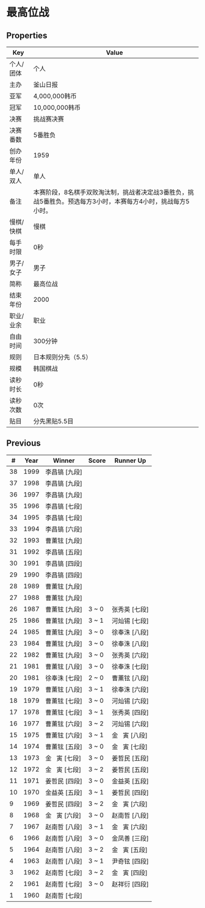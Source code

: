 # 最高位战

## Properties

| Key | Value |
| --- | ----- |
| 个人/团体 | 个人 |
| 主办 | 釜山日报 |
| 亚军 | 4,000,000韩币 |
| 冠军 | 10,000,000韩币 |
| 决赛 | 挑战赛决赛 |
| 决赛番数 | 5番胜负 |
| 创办年份 | 1959 |
| 单人/双人 | 单人 |
| 备注 | 本赛阶段，8名棋手双败淘汰制，挑战者决定战3番胜负，挑战5番胜负。预选每方3小时，本赛每方4小时，挑战每方5小时。 |
| 慢棋/快棋 | 慢棋 |
| 每手时限 | 0秒 |
| 男子/女子 | 男子 |
| 简称 | 最高位战 |
| 结束年份 | 2000 |
| 职业/业余 | 职业 |
| 自由时间 | 300分钟 |
| 规则 | 日本规则分先（5.5） |
| 规模 | 韩国棋战 |
| 读秒时长 | 0秒 |
| 读秒次数 | 0次 |
| 贴目 | 分先黑贴5.5目 |

## Previous

| # | Year | Winner | Score | Runner Up |
| --- | --- | --- | --- | --- |
| 38 | 1999 | 李昌镐 [九段] |  |  |
| 37 | 1998 | 李昌镐 [九段] |  |  |
| 36 | 1997 | 李昌镐 [九段] |  |  |
| 35 | 1996 | 李昌镐 [七段] |  |  |
| 34 | 1995 | 李昌镐 [七段] |  |  |
| 33 | 1994 | 李昌镐 [六段] |  |  |
| 32 | 1993 | 曹薰铉 [九段] |  |  |
| 31 | 1992 | 李昌镐 [五段] |  |  |
| 30 | 1991 | 李昌镐 [四段] |  |  |
| 29 | 1990 | 李昌镐 [四段] |  |  |
| 28 | 1989 | 曹薰铉 [九段] |  |  |
| 27 | 1988 | 曹薰铉 [九段] |  |  |
| 26 | 1987 | 曹薰铉 [九段] | 3 ~ 0 | 张秀英 [七段] |
| 25 | 1986 | 曹薰铉 [九段] | 3 ~ 1 | 河灿锡 [七段] |
| 24 | 1985 | 曹薰铉 [九段] | 3 ~ 0 | 徐奉洙 [八段] |
| 23 | 1984 | 曹薰铉 [九段] | 3 ~ 0 | 徐奉洙 [八段] |
| 22 | 1982 | 曹薰铉 [九段] | 3 ~ 0 | 张秀英 [六段] |
| 21 | 1981 | 曹薰铉 [八段] | 3 ~ 0 | 徐奉洙 [七段] |
| 20 | 1981 | 徐奉洙 [七段] | 2 ~ 0 | 曹薰铉 [八段] |
| 19 | 1979 | 曹薰铉 [八段] | 3 ~ 1 | 徐奉洙 [六段] |
| 18 | 1979 | 曹薰铉 [七段] | 3 ~ 0 | 河灿锡 [六段] |
| 17 | 1978 | 曹薰铉 [七段] | 3 ~ 1 | 张秀英 [四段] |
| 16 | 1977 | 曹薰铉 [六段] | 3 ~ 2 | 河灿锡 [六段] |
| 15 | 1975 | 曹薰铉 [六段] | 3 ~ 1 | 金   寅 [八段] |
| 14 | 1974 | 曹薰铉 [五段] | 3 ~ 0 | 金   寅 [七段] |
| 13 | 1973 | 金   寅 [七段] | 3 ~ 0 | 姜哲民 [五段] |
| 12 | 1972 | 金   寅 [七段] | 3 ~ 2 | 姜哲民 [五段] |
| 11 | 1971 | 姜哲民 [四段] | 3 ~ 0 | 金益英 [五段] |
| 10 | 1970 | 金益英 [五段] | 3 ~ 1 | 姜哲民 [四段] |
| 9 | 1969 | 姜哲民 [四段] | 3 ~ 2 | 金   寅 [六段] |
| 8 | 1968 | 金   寅 [六段] | 3 ~ 0 | 赵南哲 [八段] |
| 7 | 1967 | 赵南哲 [八段] | 3 ~ 1 | 金   寅 [六段] |
| 6 | 1966 | 赵南哲 [八段] | 3 ~ 0 | 金凤善 [三段] |
| 5 | 1964 | 赵南哲 [八段] | 3 ~ 2 | 金   寅 [五段] |
| 4 | 1963 | 赵南哲 [八段] | 3 ~ 1 | 尹奇铉 [四段] |
| 3 | 1962 | 赵南哲 [七段] | 3 ~ 2 | 金   寅 [四段] |
| 2 | 1961 | 赵南哲 [七段] | 3 ~ 0 | 赵祥衍 [四段] |
| 1 | 1960 | 赵南哲 [七段] |  |  |

